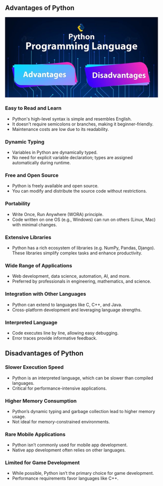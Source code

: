 Advantages of Python
--------------------

![Preview](Images/python.png)

### Easy to Read and Learn
* Python's high-level syntax is simple and resembles English.
* It doesn't require semicolons or branches, making it beginner-friendly.
* Maintenance costs are low due to its readability.

### Dynamic Typing
* Variables in Python are dynamically typed.
* No need for explicit variable declaration; types are assigned automatically during runtime.

### Free and Open Source
* Python is freely available and open source.
* You can modify and distribute the source code without restrictions.

### Portability
* Write Once, Run Anywhere (WORA) principle.
* Code written on one OS (e.g., Windows) can run on others (Linux, Mac) with minimal changes.

### Extensive Libraries
* Python has a rich ecosystem of libraries (e.g. NumPy, Pandas, Django).
These libraries simplify complex tasks and enhance productivity.

### Wide Range of Applications
* Web development, data science, automation, AI, and more.
* Preferred by professionals in engineering, mathematics, and science.

### Integration with Other Languages
* Python can extend to languages like C, C++, and Java.
* Cross-platform development and leveraging language strengths.

### Interpreted Language
* Code executes line by line, allowing easy debugging.
* Error traces provide informative feedback.


Disadvantages of Python
------------------------

### Slower Execution Speed
* Python is an interpreted language, which can be slower than compiled languages.
* Critical for performance-intensive applications.

### Higher Memory Consumption
* Python’s dynamic typing and garbage collection lead to higher memory usage.
* Not ideal for memory-constrained environments.

### Rare Mobile Applications
* Python isn’t commonly used for mobile app development.
* Native app development often relies on other languages.

### Limited for Game Development
* While possible, Python isn’t the primary choice for game development.
* Performance requirements favor languages like C++.